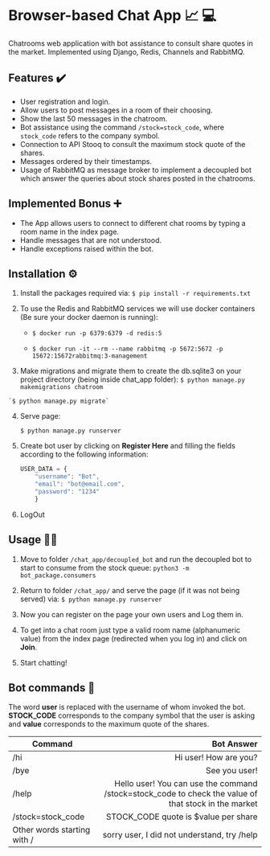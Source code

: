 # Browser-based Chat App  📈 💻
Chatrooms web application with bot assistance to consult share quotes in the market. Implemented using Django, Redis, Channels and RabbitMQ.

## Features ✔️

-  User registration and login.
- Allow users to post messages in a room of their choosing.
- Show the last 50 messages in the chatroom.
- Bot assistance using the command `/stock=stock_code`, where `stock_code` refers to the company symbol.
- Connection to API Stooq to consult the maximum stock quote of the shares.
- Messages ordered by their timestamps.
- Usage of RabbitMQ as message broker to implement a decoupled bot which answer the queries about stock shares posted in the chatrooms.
## Implemented Bonus ➕
- The App allows users to connect to different chat rooms by typing a room name in the index page.
- Handle messages that are not understood.
- Handle exceptions raised within the bot.

## Installation ⚙️

1. Install the packages required via:
`$ pip install -r requirements.txt`
2.  To use the Redis and RabbitMQ services we will use docker containers (Be sure your docker daemon is running):

	- `$ docker run -p 6379:6379 -d redis:5`
	
	- `$ docker run -it --rm --name rabbitmq -p 5672:5672 -p 15672:15672rabbitmq:3-management`

3.   Make migrations and migrate them to create the db.sqlite3 on your project directory (being inside chat_app folder):
	`$ python manage.py makemigrations chatroom`

	`$ python manage.py migrate`
	
4. Serve page:

	`$ python manage.py runserver`

5.  Create bot user by clicking on **Register Here** and filling the fields according to the following information:

	```javascript
	USER_DATA = {
		"username": "Bot",
		"email": "bot@email.com",
		"password": "1234" 
		}
	```

6. LogOut

## Usage 🧑‍💻
1. Move to folder `/chat_app/decoupled_bot` and run the decoupled bot to start to consume from the stock queue:
 `python3 -m bot_package.consumers`
 
2. Return to folder `/chat_app/` and serve the page (if it was not being served) via: `$ python manage.py runserver`

3. Now you can register on the page your own users and Log them in.
4. To get into a chat room just type a valid room name (alphanumeric value) from the index page (redirected when you log in) and click on **Join**.
5. Start chatting!

## Bot commands 🤖
The word **user** is replaced with the username of whom invoked the bot. **STOCK_CODE** corresponds to the company symbol that the user is asking and **value** corresponds to the maximum quote of the shares.

| Command     | Bot Answer |
| --------- | -----:|
| /hi  | Hi user! How are you? |
| /bye     |   See you user! |
| /help      |    Hello user! You can use the command /stock=stock_code to check the value of that stock in the market |
| /stock=stock_code      |   STOCK_CODE quote is $value per share |
| Other words starting with / | sorry user, I did not understand, try /help |

